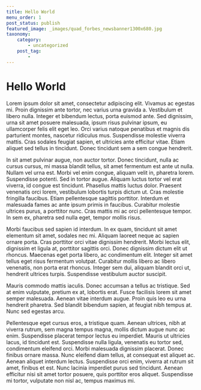 ```yaml
---
title: Hello World
menu_order: 1
post_status: publish
featured_image: _images/quad_forbes_newsbanner1300x680.jpg
taxonomy:
    category:
        - uncategorized
    post_tag:
        - 
---
```

# Hello World

Lorem ipsum dolor sit amet, consectetur adipiscing elit. Vivamus ac egestas mi. Proin dignissim ante tortor, nec varius urna gravida a. Vestibulum et libero nulla. Integer et bibendum lectus, porta euismod ante. Sed dignissim, urna sit amet posuere malesuada, ipsum risus pulvinar ipsum, eu ullamcorper felis elit eget leo. Orci varius natoque penatibus et magnis dis parturient montes, nascetur ridiculus mus. Suspendisse molestie viverra mattis. Cras sodales feugiat sapien, et ultricies ante efficitur vitae. Etiam aliquet sed tellus in tincidunt. Donec tincidunt sem a sem congue hendrerit.

In sit amet pulvinar augue, non auctor tortor. Donec tincidunt, nulla ac cursus cursus, mi massa blandit tellus, sit amet fermentum est ante ut nulla. Nullam vel urna est. Morbi vel enim congue, aliquam velit in, pharetra lorem. Suspendisse potenti. Sed in tortor augue. Aliquam luctus tortor vel erat viverra, id congue est tincidunt. Phasellus mattis luctus dolor. Praesent venenatis orci lorem, vestibulum lobortis turpis dictum ut. Cras molestie fringilla faucibus. Etiam pellentesque sagittis porttitor. Interdum et malesuada fames ac ante ipsum primis in faucibus. Curabitur molestie ultrices purus, a porttitor nunc. Cras mattis mi ac orci pellentesque tempor. In sem ex, pharetra sed nulla eget, tempor mollis risus.

Morbi faucibus sed sapien id interdum. In ex quam, tincidunt sit amet elementum sit amet, sodales nec mi. Aliquam laoreet neque ac sapien ornare porta. Cras porttitor orci vitae dignissim hendrerit. Morbi lectus elit, dignissim et ligula at, porttitor sagittis orci. Donec dignissim dictum elit ut rhoncus. Maecenas eget porta libero, ac condimentum elit. Integer sit amet tellus eget risus fermentum volutpat. Curabitur mollis libero ac libero venenatis, non porta erat rhoncus. Integer sem dui, aliquam blandit orci ut, hendrerit ultrices turpis. Suspendisse vestibulum auctor suscipit.

Mauris commodo mattis iaculis. Donec accumsan a tellus ac tristique. Sed at enim vulputate, pretium ex at, lobortis erat. Fusce facilisis lorem sit amet semper malesuada. Aenean vitae interdum augue. Proin quis leo eu urna hendrerit pharetra. Sed blandit bibendum sapien, at feugiat nibh tempus at. Nunc sed egestas arcu.

Pellentesque eget cursus eros, a tristique quam. Aenean ultrices, nibh at viverra rutrum, sem magna tempus magna, mollis dictum augue nunc ac enim. Suspendisse placerat tempor lectus eu imperdiet. Mauris ut ultricies lacus, id tincidunt est. Suspendisse nulla ligula, venenatis eu tortor sed, condimentum eleifend orci. Morbi malesuada dignissim placerat. Donec finibus ornare massa. Nunc eleifend diam tellus, at consequat est aliquet ac. Aenean aliquet interdum lectus. Suspendisse orci enim, viverra at rutrum sit amet, finibus et est. Nunc lacinia imperdiet purus sed tincidunt. Aenean efficitur nisi sit amet tortor posuere, quis porttitor eros aliquet. Suspendisse mi tortor, vulputate non nisl ac, tempus maximus mi.
